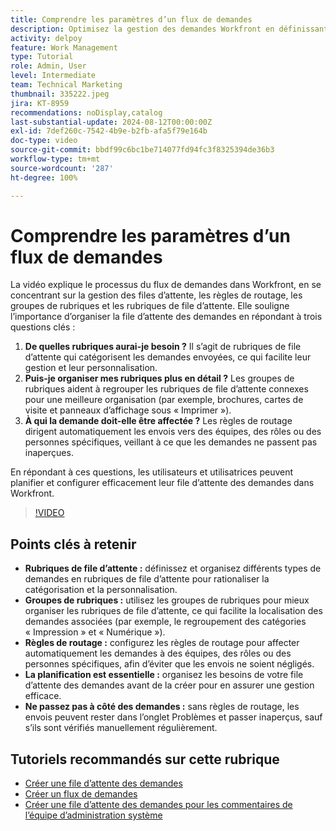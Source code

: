 ```yaml
---
title: Comprendre les paramètres d’un flux de demandes
description: Optimisez la gestion des demandes Workfront en définissant des rubriques de file d’attente, en utilisant des groupes de rubriques, en définissant les règles de routage, en planifiant les envois et en vous assurant que les envois ne sont pas négligés pour une efficacité accrue.
activity: delpoy
feature: Work Management
type: Tutorial
role: Admin, User
level: Intermediate
team: Technical Marketing
thumbnail: 335222.jpeg
jira: KT-8959
recommendations: noDisplay,catalog
last-substantial-update: 2024-08-12T00:00:00Z
exl-id: 7def260c-7542-4b9e-b2fb-afa5f79e164b
doc-type: video
source-git-commit: bbdf99c6bc1be714077fd94fc3f8325394de36b3
workflow-type: tm+mt
source-wordcount: '287'
ht-degree: 100%

---
```


# Comprendre les paramètres d’un flux de demandes

La vidéo explique le processus du flux de demandes dans Workfront, en se concentrant sur la gestion des files d’attente, les règles de routage, les groupes de rubriques et les rubriques de file d’attente. Elle souligne l’importance d’organiser la file d’attente des demandes en répondant à trois questions clés :

1. **De quelles rubriques aurai-je besoin ?** Il s’agit de rubriques de file d’attente qui catégorisent les demandes envoyées, ce qui facilite leur gestion et leur personnalisation.
1. **Puis-je organiser mes rubriques plus en détail ?** Les groupes de rubriques aident à regrouper les rubriques de file d’attente connexes pour une meilleure organisation (par exemple, brochures, cartes de visite et panneaux d’affichage sous « Imprimer »).
1. **À qui la demande doit-elle être affectée ?** Les règles de routage dirigent automatiquement les envois vers des équipes, des rôles ou des personnes spécifiques, veillant à ce que les demandes ne passent pas inaperçues.

En répondant à ces questions, les utilisateurs et utilisatrices peuvent planifier et configurer efficacement leur file d’attente des demandes dans Workfront.

>[!VIDEO](https://video.tv.adobe.com/v/335222/?quality=12&learn=on&enablevpops=1)

## Points clés à retenir

* **Rubriques de file d’attente :** définissez et organisez différents types de demandes en rubriques de file d’attente pour rationaliser la catégorisation et la personnalisation.
* **Groupes de rubriques :** utilisez les groupes de rubriques pour mieux organiser les rubriques de file d’attente, ce qui facilite la localisation des demandes associées (par exemple, le regroupement des catégories « Impression » et « Numérique »).
* **Règles de routage :** configurez les règles de routage pour affecter automatiquement les demandes à des équipes, des rôles ou des personnes spécifiques, afin d’éviter que les envois ne soient négligés.
* **La planification est essentielle :** organisez les besoins de votre file d’attente des demandes avant de la créer pour en assurer une gestion efficace.
* **Ne passez pas à côté des demandes :** sans règles de routage, les envois peuvent rester dans l’onglet Problèmes et passer inaperçus, sauf s’ils sont vérifiés manuellement régulièrement.

## Tutoriels recommandés sur cette rubrique

* [Créer une file d’attente des demandes](/help/manage-work/request-queues/create-a-request-queue.md)
* [Créer un flux de demandes](/help/manage-work/request-queues/create-a-request-flow.md)
* [Créer une file d’attente des demandes pour les commentaires de l’équipe d’administration système](/help/manage-work/request-queues/create-a-system-admin-feedback-request-queue.md)
